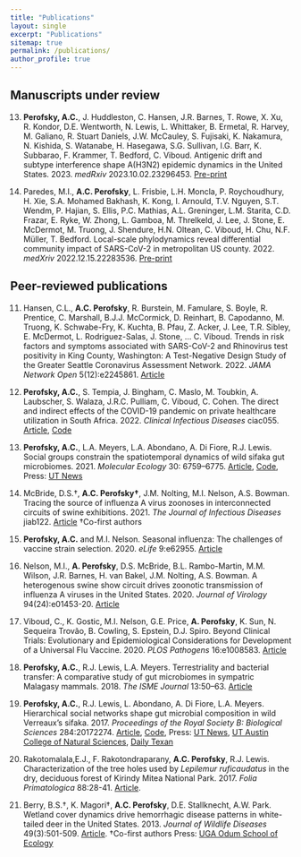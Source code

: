 ```yaml
---
title: "Publications"
layout: single
excerpt: "Publications"
sitemap: true
permalink: /publications/
author_profile: true
---
```


## Manuscripts under review
13. **Perofsky, A.C.**, J. Huddleston, C. Hansen, J.R. Barnes, T. Rowe, X. Xu, R. Kondor, D.E. Wentworth, N. Lewis, L. Whittaker, B. Ermetal, R. Harvey, M. Galiano, R. Stuart Daniels, J.W. McCauley, S. Fujisaki, K. Nakamura, N. Kishida, S. Watanabe, H. Hasegawa, S.G. Sullivan, I.G. Barr, K. Subbarao, F. Krammer, T. Bedford, C. Viboud. Antigenic drift and subtype interference shape A(H3N2) epidemic dynamics in the United States. 2023. _medRxiv_ 2023.10.02.23296453. [Pre-print](https://doi.org/10.1101/2023.10.02.23296453)

12. Paredes, M.I., **A.C. Perofsky**, L. Frisbie, L.H. Moncla, P. Roychoudhury, H. Xie, S.A. Mohamed Bakhash, K. Kong, I. Arnould, T.V. Nguyen, S.T. Wendm, P. Hajian, S. Ellis, P.C. Mathias, A.L. Greninger, L.M. Starita, C.D. Frazar, E. Ryke, W. Zhong, L. Gamboa, M. Threlkeld, J. Lee, J. Stone, E. McDermot, M. Truong, J. Shendure, H.N. Oltean, C. Viboud, H. Chu, N.F. Müller, T. Bedford. Local-scale phylodynamics reveal differential community impact of SARS-CoV-2 in metropolitan US county. 2022. _medXriv_ 2022.12.15.22283536. [Pre-print](https://www.medrxiv.org/content/10.1101/2022.12.15.22283536v1)

## Peer-reviewed publications

11.	Hansen, C.L., **A.C. Perofsky**, R. Burstein, M. Famulare, S. Boyle, R. Prentice, C. Marshall, B.J.J. McCormick, D. Reinhart, B. Capodanno, M. Truong, K. Schwabe-Fry, K. Kuchta, B. Pfau, Z. Acker, J. Lee, T.R. Sibley, E. McDermot, L. Rodriguez-Salas, J. Stone, … C. Viboud. Trends in risk factors and symptoms associated with SARS-CoV-2 and Rhinovirus test positivity in King County, Washington: A Test-Negative Design Study of the Greater Seattle Coronavirus Assessment Network. 2022. _JAMA Network Open_ 5(12):e2245861. [Article](https://doi.org/10.1001/jamanetworkopen.2022.45861)

10. **Perofsky, A.C.**, S. Tempia, J. Bingham, C. Maslo, M. Toubkin, A. Laubscher, S. Walaza, J.R.C. Pulliam, C. Viboud, C. Cohen. The direct and indirect effects of the COVID-19 pandemic on private healthcare utilization in South Africa. 2022. _Clinical Infectious Diseases_ ciac055. [Article](https://doi.org/10.1093/cid/ciac055), [Code](https://github.com/aperofsky/South_Africa_Healthcare_Use_during_COVID)

9. **Perofsky, A.C.**,  L.A. Meyers, L.A. Abondano, A. Di Fiore, R.J. Lewis. Social groups constrain the spatiotemporal dynamics of wild sifaka gut microbiomes. 2021. _Molecular Ecology_ 30: 6759–6775. [Article](https://doi.org/10.1111/mec.16193), [Code](https://github.com/aperofsky/sifaka-temporal-microbiome), Press: [UT News](https://news.utexas.edu/2021/12/03/how-social-dynamics-influence-the-gut-microbes-of-wild-lemurs/)

8. McBride, D.S.†, **A.C. Perofsky†**, J.M. Nolting, M.I. Nelson, A.S. Bowman. Tracing the source of influenza A virus zoonoses in interconnected circuits of swine exhibitions. 2021. _The Journal of Infectious Diseases_ jiab122. [Article](https://doi.org/10.1093/infdis/jiab122) †Co-first authors

7. **Perofsky, A.C.** and M.I. Nelson. Seasonal influenza: The challenges of vaccine strain selection. 2020. _eLife_ 9:e62955. [Article](https://doi.org/10.7554/eLife.62955)

6. Nelson, M.I., **A. Perofsky**, D.S. McBride, B.L. Rambo-Martin, M.M. Wilson, J.R. Barnes, H. van Bakel, J.M. Nolting, A.S. Bowman. A heterogenous swine show circuit drives zoonotic transmission of influenza A viruses in the United States. 2020. _Journal of Virology_ 94(24):e01453-20. [Article](https://doi.org/10.1128/JVI.01453-20)

5. Viboud, C., K. Gostic, M.I. Nelson, G.E. Price, **A. Perofsky**, K. Sun, N. Sequeira Trovão, B. Cowling, S. Epstein, D.J. Spiro. Beyond Clinical Trials: Evolutionary and Epidemiological Considerations for Development of a Universal Flu Vaccine. 2020. _PLOS Pathogens_ 16:e1008583. [Article](https://doi.org/10.1371/journal.ppat.1008583)

4. **Perofsky, A.C.**, R.J. Lewis, L.A. Meyers. Terrestriality and bacterial transfer: A comparative study of gut microbiomes in sympatric Malagasy mammals. 2018. _The ISME Journal_ 13:50–63. [Article](https://doi.org/10.1038/s41396-018-0251-5) 

3. **Perofsky, A.C.**, R.J. Lewis, L. Abondano, A. Di Fiore, L.A. Meyers. Hierarchical social networks shape gut microbial composition in wild Verreaux’s sifaka. 2017. _Proceedings of the Royal Society B: Biological Sciences_ 284:20172274. [Article](https://doi.org/10.1098/rspb.2017.2274), [Code](https://datadryad.org/stash/dataset/doi:10.5061/dryad.qf731), 
	Press: [UT News](https://news.utexas.edu/2017/12/07/gut-microbiome-influenced-heavily-by-social-circles), [UT Austin College of Natural Sciences](https://cns.utexas.edu/news/gut-microbiome-influenced-heavily-by-social-circles-in-lemurs-ut-study-says), [Daily Texan](https://thedailytexan.com/2018/03/28/little-leaping-lemurs-social-lives-influence-what-bacteria-is-found-in-their-digestive/)

2. Rakotomalala,E.J., F. Rakotondraparany, **A.C. Perofsky**, R.J. Lewis. Characterization of the tree holes used by _Lepilemur ruficaudatus_ in the dry, deciduous forest of Kirindy Mitea National Park. 2017. _Folia Primatologica_ 88:28-41. [Article](https://doi.org/10.1159/000464406).

1. Berry, B.S.†, K. Magori†, **A.C. Perofsky**, D.E. Stallknecht, A.W. Park. Wetland cover dynamics drive hemorrhagic disease patterns in white-tailed deer in the United States. 2013. _Journal of Wildlife Diseases_ 49(3):501-509. [Article](https://doi.org/10.7589/2012-11-283). †Co-first authors
  Press: [UGA Odum School of Ecology](https://www.ecology.uga.edu/connections-found-between-wetland-cover-transmission-rates-of-hemorrhagic-disease-in-white-tailed-deer/)
